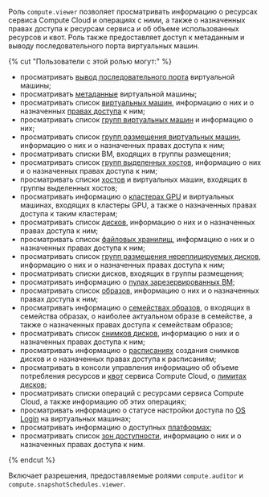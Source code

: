 Роль `compute.viewer` позволяет просматривать информацию о ресурсах сервиса Compute Cloud и операциях с ними, а также о назначенных правах доступа к ресурсам сервиса и об объеме использованных ресурсов и квот. Роль также предоставляет доступ к метаданным и выводу последовательного порта виртуальных машин.

{% cut "Пользователи с этой ролью могут:" %}

* просматривать [вывод последовательного порта](../../compute/operations/vm-info/get-serial-port-output.md) виртуальной машины;
* просматривать [метаданные](../../compute/concepts/vm-metadata.md) виртуальной машины;
* просматривать список [виртуальных машин](../../compute/concepts/vm.md), информацию о них и о назначенных [правах доступа](../../iam/concepts/access-control/index.md) к ним;
* просматривать список [групп виртуальных машин](../../compute/concepts/instance-groups/index.md) и информацию о них;
* просматривать список [групп размещения виртуальных машин](../../compute/concepts/placement-groups.md), информацию о них и о назначенных правах доступа к ним;
* просматривать списки ВМ, входящих в группы размещения;
* просматривать список [групп выделенных хостов](../../compute/concepts/dedicated-host.md#host-group-size), информацию о них и о назначенных правах доступа к ним;
* просматривать списки [хостов](../../compute/concepts/dedicated-host.md) и виртуальных машин, входящих в группы выделенных хостов;
* просматривать информацию о [кластерах GPU](../../compute/concepts/gpus.md#gpu-clusters) и виртуальных машинах, входящих в кластеры GPU, а также о назначенных правах доступа к таким кластерам;
* просматривать список [дисков](../../compute/concepts/disk.md), информацию о них и о назначенных правах доступа к ним;
* просматривать список [файловых хранилищ](../../compute/concepts/filesystem.md), информацию о них и о назначенных правах доступа к ним;
* просматривать список [групп размещения нереплицируемых дисков](../../compute/concepts/disk-placement-group.md), информацию о них и о назначенных правах доступа к ним;
* просматривать списки дисков, входящих в группы размещения;
* просматривать информацию о [пулах зарезервированных ВМ](../../compute/concepts/reserved-pools.md);
* просматривать список [образов](../../compute/concepts/image.md), информацию о них и о назначенных правах доступа к ним;
* просматривать информацию о [семействах образов](../../compute/concepts/image.md#family), о входящих в семейства образах, о наиболее актуальном образе в семействе, а также о назначенных правах доступа к семействам образов;
* просматривать список [снимков дисков](../../compute/concepts/snapshot.md), информацию о них и о назначенных правах доступа к ним;
* просматривать информацию о [расписаниях](../../compute/concepts/snapshot-schedule.md) создания снимков дисков и о назначенных правах доступа к расписаниям;
* просматривать в консоли управления информацию об объеме потребления ресурсов и [квот](../../compute/concepts/limits.md#compute-quotas) сервиса Compute Cloud, о [лимитах дисков](../../compute/concepts/limits.md#compute-limits-disks);
* просматривать списки операций с ресурсами сервиса Compute Cloud, а также информацию об этих операциях;
* просматривать информацию о статусе настройки доступа по [OS Login](../../organization/concepts/os-login.md) на виртуальных машинах;
* просматривать информацию о доступных [платформах](../../compute/concepts/vm-platforms.md);
* просматривать список [зон доступности](../../overview/concepts/geo-scope.md), информацию о них и о назначенных правах доступа к ним.

{% endcut %}

Включает разрешения, предоставляемые ролями `compute.auditor` и `compute.snapshotSchedules.viewer`.